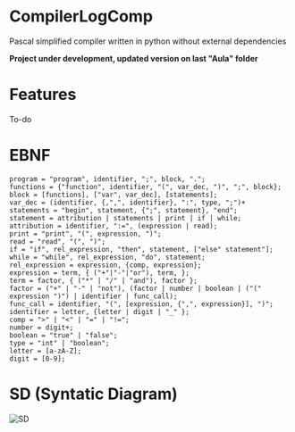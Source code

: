 # CompilerLogComp

Pascal simplified compiler written in python without external dependencies

**Project under development, updated version on last "Aula" folder**

# Features

To-do

# EBNF

```
program = "program", identifier, ";", block, ".";
functions = {"function", identifier, "(", var_dec, ")", ";", block};
block = [functions], ["var", var_dec], [statements];
var_dec = (identifier, {,",", identifier}, ":", type, ";")+
statements = "begin", statement, {";", statement}, "end";
statement = attribution | statements | print | if | while;
attribution = identifier, ":=", (expression | read);
print = "print", "(", expression, ")";
read = "read", "(", ")";
if = "if", rel_expression, "then", statement, ["else" statement"];
while = "while", rel_expression, "do", statement;
rel_expression = expression, {comp, expression};
expression = term, { ("+"|"-"|"or"), term, };
term = factor, { ("*" | "/" | "and"), factor };
factor = ("+" | "-" | "not"), (factor | number | boolean | ("(" expression ")") | identifier | func_call);
func_call = identifier, "(", [expression, {",", expression}], ")";
identifier = letter, {letter | digit | "_" };
comp = ">" | "<" | "=" | "!=";
number = digit+;
boolean = "true" | "false";
type = "int" | "boolean";
letter = [a-zA-Z];
digit = [0-9];
```

# SD (Syntatic Diagram)

![SD](https://raw.githubusercontent.com/marcelogdeandrade/CompilerLogComp/master/syntatic_diagram.png)
